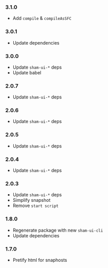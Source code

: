 ### 3.1.0
* Add `compile` & `compileAsSFC`

### 3.0.1
* Update dependencies

### 3.0.0
* Update `sham-ui-*` deps
* Update babel 

### 2.0.7
* Update `sham-ui-*` deps

### 2.0.6
* Update `sham-ui-*` deps

### 2.0.5
* Update `sham-ui-*` deps

### 2.0.4
* Update `sham-ui-*` deps

### 2.0.3
* Update `sham-ui-*` deps
* Simplify snapshot
* Remove `start script`

### 1.8.0
* Regenerate package with new `sham-ui-cli`
* Update dependencies


### 1.7.0
* Pretify html for snaphosts
